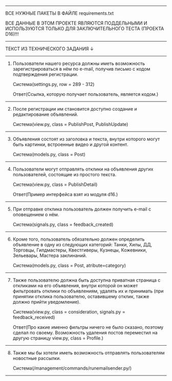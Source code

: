 ----------------------------------------------------------------------------------------------------------------------------------------------

ВСЕ НУЖНЫЕ ПАКЕТЫ В ФАЙЛЕ requirements.txt

ВСЕ ДАННЫЕ В ЭТОМ ПРОЕКТЕ ЯВЛЯЮТСЯ ПОДДЕЛЬНЫМИ И ИСПОЛЬЗУЮТСЯ ТОЛЬКО ДЛЯ ЗАКЛЮЧИТЕЛЬНОГО ТЕСТА (ПРОЕКТА D16)!!!

----------------------------------------------------------------------------------------------------------------------------------------------

ТЕКСТ ИЗ ТЕХНИЧЕСКОГО ЗАДАНИЯ ↓

----------------------------------------------------------------------------------------------------------------------------------------------

1. Пользователи нашего ресурса должны иметь возможность зарегистрироваться в нём по e-mail, получив письмо с кодом подтверждения регистрации.

    Система(settings.py, row = 289 - 312)

    Ответ(Ссылка, которую получает пользователь, является кодом.)

----------------------------------------------------------------------------------------------------------------------------------------------

2. После регистрации им становится доступно создание и редактирование объявлений.

    Система(view.py, class = PublishPost, PublishUpdate)

----------------------------------------------------------------------------------------------------------------------------------------------

3. Объявления состоят из заголовка и текста, внутри которого могут быть картинки, встроенные видео и другой контент.

    Система(models.py, class = Post)

----------------------------------------------------------------------------------------------------------------------------------------------

4. Пользователи могут отправлять отклики на объявления других пользователей, состоящие из простого текста.

    Система(view.py, class = PublishDetail)

    Ответ(Пример интерфейса взят из модуля d16.)

----------------------------------------------------------------------------------------------------------------------------------------------

5. При отправке отклика пользователь должен получить e-mail с оповещением о нём.

    Система(signals.py, class = feedback_created)

----------------------------------------------------------------------------------------------------------------------------------------------

6. Кроме того, пользователь обязательно должен определить объявление в одну из следующих категорий:
   Танки, Хилы, ДД, Торговцы, Гилдмастеры, Квестгиверы, Кузнецы, Кожевники, Зельевары, Мастера заклинаний.

    Система(models.py, class = Post, atribute=category)

----------------------------------------------------------------------------------------------------------------------------------------------

7. Также пользователю должна быть доступна приватная страница с откликами на его объявления, 
   внутри которой он может фильтровать отклики по объявлениям, удалять их и принимать
   (при принятии отклика пользователю, оставившему отклик, также должно прийти уведомление).

    Система(view.py, class = consideration, signals.py = feedback_received)

    Ответ(Про какие именно фильтры ничего не было сказано, поэтому сделал по своему. 
    Возможность удаления постов переместил на другую страницу view.py,  class = Profile.)

----------------------------------------------------------------------------------------------------------------------------------------------

8. Также мы бы хотели иметь возможность отправлять пользователям новостные рассылки.

    Система(/management/commands/runemailsender.py/)

----------------------------------------------------------------------------------------------------------------------------------------------
